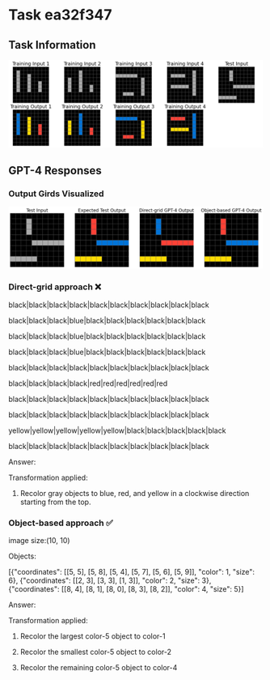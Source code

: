 
# Task ea32f347

## Task Information

![](images/tasks/ea32f347.png)

## GPT-4 Responses

### Output Girds Visualized
![](images/solutions/ea32f347.png)

### Direct-grid approach ❌
black|black|black|black|black|black|black|black|black|black

black|black|black|blue|black|black|black|black|black|black

black|black|black|blue|black|black|black|black|black|black

black|black|black|blue|black|black|black|black|black|black

black|black|black|black|black|black|black|black|black|black

black|black|black|black|red|red|red|red|red|red

black|black|black|black|black|black|black|black|black|black

black|black|black|black|black|black|black|black|black|black

yellow|yellow|yellow|yellow|yellow|black|black|black|black|black

black|black|black|black|black|black|black|black|black|black



Answer:

Transformation applied:

1. Recolor gray objects to blue, red, and yellow in a clockwise direction starting from the top.

### Object-based approach ✅
image size:(10, 10)

Objects:

[{"coordinates": [[5, 5], [5, 8], [5, 4], [5, 7], [5, 6], [5, 9]], "color": 1, "size": 6}, {"coordinates": [[2, 3], [3, 3], [1, 3]], "color": 2, "size": 3}, {"coordinates": [[8, 4], [8, 1], [8, 0], [8, 3], [8, 2]], "color": 4, "size": 5}]



Answer:

Transformation applied:

1. Recolor the largest color-5 object to color-1

2. Recolor the smallest color-5 object to color-2

3. Recolor the remaining color-5 object to color-4
